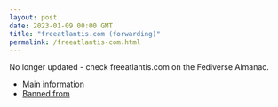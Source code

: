 ```yaml
---
layout: post
date: 2023-01-09 00:00 GMT
title: "freeatlantis.com (forwarding)"
permalink: /freeatlantis-com.html
---
```


No longer updated - check freeatlantis.com on the Fediverse Almanac.

* [Main information](https://www.fediversealmanac.com/api/v1/instances/freeatlantis.com)
* [Banned from](https://www.fediversealmanac.com/api/v1/instances/freeatlantis.com/banned_from)

